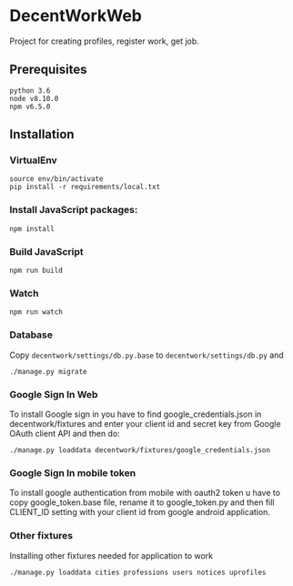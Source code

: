 # DecentWorkWeb
Project for creating profiles, register work, get job.

## Prerequisites

```
python 3.6
node v8.10.0
npm v6.5.0
```

## Installation

### VirtualEnv
```
source env/bin/activate
pip install -r requirements/local.txt
```

### Install JavaScript packages:
```
npm install
```

### Build JavaScript
```
npm run build
```

### Watch
```
npm run watch
```

### Database
Copy `decentwork/settings/db.py.base` to `decentwork/settings/db.py` and
```
./manage.py migrate
```

### Google Sign In Web
To install Google sign in you have to find google_credentials.json in decentwork/fixtures and
enter your client id and secret key from Google OAuth client API and then do:
```
./manage.py loaddata decentwork/fixtures/google_credentials.json
```

### Google Sign In mobile token
To install google authentication from mobile with oauth2 token u have to copy google_token.base file,
rename it to google_token.py and then fill CLIENT_ID setting with your client id from google android application.

### Other fixtures
Installing other fixtures needed for application to work
```
./manage.py loaddata cities professions users notices uprofiles
```
